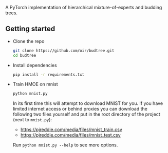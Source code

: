 A PyTorch implementation of hierarchical mixture-of-experts and budding trees.

## Getting started

- Clone the repo
  ```bash
  git clone https://github.com/oir/budtree.git
  cd budtree
  ```
- Install dependencies
  ```bash
  pip install -r requirements.txt
  ```
- Train HMOE on mnist
  ```bash
  python mnist.py
  ```
  In its first time this will attempt to download MNIST for you. If you have limited internet access
  or behind proxies you can download the following two files yourself and put in the root directory
  of the project (next to `mnist.py`):
  - https://pjreddie.com/media/files/mnist_train.csv
  - https://pjreddie.com/media/files/mnist_test.csv

  Run `python mnist.py --help` to see more options.
